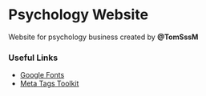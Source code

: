 # Psychology Website

Website for psychology business created by __@TomSssM__

### Useful Links

- [Google Fonts](https://fonts.google.com)
- [Meta Tags Toolkit](https://metatags.io)
